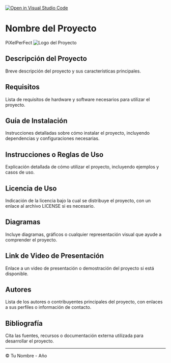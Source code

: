 [![Open in Visual Studio Code](https://classroom.github.com/assets/open-in-vscode-718a45dd9cf7e7f842a935f5ebbe5719a5e09af4491e668f4dbf3b35d5cca122.svg)](https://classroom.github.com/online_ide?assignment_repo_id=12050773&assignment_repo_type=AssignmentRepo)
# Nombre del Proyecto
PiXelPerFect
![Logo del Proyecto](https://i.imgur.com/9I7uA5T.png)

## Descripción del Proyecto

Breve descripción del proyecto y sus características principales.

## Requisitos

Lista de requisitos de hardware y software necesarios para utilizar el proyecto.

## Guía de Instalación

Instrucciones detalladas sobre cómo instalar el proyecto, incluyendo dependencias y configuraciones necesarias.

## Instrucciones o Reglas de Uso

Explicación detallada de cómo utilizar el proyecto, incluyendo ejemplos y casos de uso.

## Licencia de Uso

Indicación de la licencia bajo la cual se distribuye el proyecto, con un enlace al archivo LICENSE si es necesario.

## Diagramas

Incluye diagramas, gráficos o cualquier representación visual que ayude a comprender el proyecto.

## Link de Video de Presentación

Enlace a un video de presentación o demostración del proyecto si está disponible.

## Autores

Lista de los autores o contribuyentes principales del proyecto, con enlaces a sus perfiles o información de contacto.

## Bibliografía

Cita las fuentes, recursos o documentación externa utilizada para desarrollar el proyecto.

---

© Tu Nombre - Año

